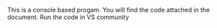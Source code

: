 This is a console based progam. 
You will find the code attached in the document.
Run the code in VS community
